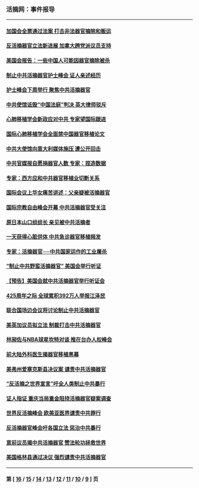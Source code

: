### 活摘网：事件报导
---
#### [加国会全票通过法案 打击非法器官摘除和贩运](../../pages/nf5877/n13884924.md?03090430) 
#### [反活摘器官立法新进展 加拿大跨党派议员支持](../../pages/nf5877/n13876061.md?03090430) 
#### [美国会报告：一些中国人可能因器官摘除被杀](../../pages/nf5877/n13867964.md?03090430) 
#### [制止中共活摘器官护士峰会 证人亲述经历](../../pages/nf5877/n13859007.md?03090430) 
#### [护士峰会下周举行 聚焦中共活摘器官](../../pages/nf5877/n13855418.md?03090430) 
#### [中共使馆诋毁“中国法庭”判决 英大律师驳斥](../../pages/nf5877/n13833945.md?03090430) 
#### [心肺移植学会新政应对中共 专家望国际跟进](../../pages/nf5877/n13829043.md?03090430) 
#### [国际心肺移植学会全面禁中国器官移植论文](../../pages/nf5877/n13827785.md?03090430) 
#### [中共大使馆向意大利媒体施压 遭公开回击](../../pages/nf5877/n13826038.md?03090430) 
#### [中共官媒报自愿捐器官人数 专家：捏造数据](../../pages/nf5877/n13814130.md?03090430) 
#### [专家：西方应和中共器官移植业切断关系](../../pages/nf5877/n13772828.md?03090430) 
#### [国际会议上华女痛苦讲述：父亲疑被活摘器官](../../pages/nf5877/n13771583.md?03090430) 
#### [国际宗教自由峰会开幕 中共活摘器官受关注](../../pages/nf5877/n13769995.md?03090430) 
#### [原日本山口组组长 亲见被中共活摘者](../../pages/nf5877/n13767360.md?03090430) 
#### [一天获得心脏供体 中共急诊器官移植频发](../../pages/nf5877/n13764689.md?03090430) 
#### [专家：活摘器官──中共国家运作的工业屠杀](../../pages/nf5877/n13761178.md?03090430) 
#### [“制止中共野蛮活摘器官” 美国会举行听证](../../pages/nf5877/n13735831.md?03090430) 
#### [【预告】美国会就中共活摘器官举行听证会](../../pages/nf5877/n13732843.md?03090430) 
#### [425周年之际 全球累积392万人举报江泽民](../../pages/nf5877/n13719232.md?03090430) 
#### [联合国场边会议将讨论制止中共活摘器官](../../pages/nf5877/n13656361.md?03090430) 
#### [美英加议员拟立法 制裁打击中共活摘器官](../../pages/nf5877/n13430251.md?03090430) 
#### [林昶佐与NBA球星坎特对谈 推在台办人权峰会](../../pages/nf5877/n13414467.md?03090430) 
#### [前大陆外科医生揭器官移植黑幕](../../pages/nf5877/n13401416.md?03090430) 
#### [美弗州爱塞克斯县决议案 谴责中共活摘器官](../../pages/nf5877/n13320919.md?03090430) 
#### [“反活摘之世界宣言”吁全人类制止中共暴行](../../pages/nf5877/n13259730.md?03090430) 
#### [证人指证 重庆当局重金阻挠活摘器官疑案调查](../../pages/nf5877/n13259127.md?03090430) 
#### [世界反活摘峰会 欧美亚医界谴责中共罪行](../../pages/nf5877/n13253550.md?03090430) 
#### [反活摘器官峰会吁各国立法 惩治中共暴行](../../pages/nf5877/n13245052.md?03090430) 
#### [意前议员揭中共活摘器官 赞法轮功拯救世界](../../pages/nf5877/n13203445.md?03090430) 
#### [美国格林县通过决议 强烈谴责中共活摘器官](../../pages/nf5877/n13119367.md?03090430) 

---
#### 第 [ [16](./16.md?03090430) / [15](./15.md?03090430) / [14](./14.md?03090430) / [13](./13.md?03090430) / [12](./12.md?03090430) / [11](./11.md?03090430) / [10](./10.md?03090430) / [9](./9.md?03090430) ] 页
